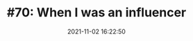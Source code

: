 ---
date: 2021-11-02 16:22:50
link:
  source: pocket
  source_url: https://getpocket.com
  text: '#70: When I was an influencer'
  url: https://haleynahman.substack.com/p/70-when-i-was-an-influencer
source: pocket
syndicated:
- type: pocket
  url: https://haleynahman.substack.com/p/70-when-i-was-an-influencer
- type: mastodon
  url: https://mastodon.technology/users/roytang/statuses/107208397850792906
- type: twitter
  url: https://twitter.com/roytang/status/1455571774893019139/
title: '#70: When I was an influencer'
---